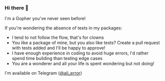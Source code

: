 ### Hi there 👋

I'm a Gopher you've never seen before!

If you're wondering the absence of tests in my packages:
- I tend to not follow the flow, that's for clowns
- You like a package of mine, but you also like tests? Create a pull request with tests added and I'll be happy to approve!
- I have enough experience in coding to avoid huge errors, I'd rather spend time building than testing edge cases
- You are a wonderer and all your life is spent wondering but not doing!

I'm available on Telegram ([@ali_error](https://t.me/ali_error))
